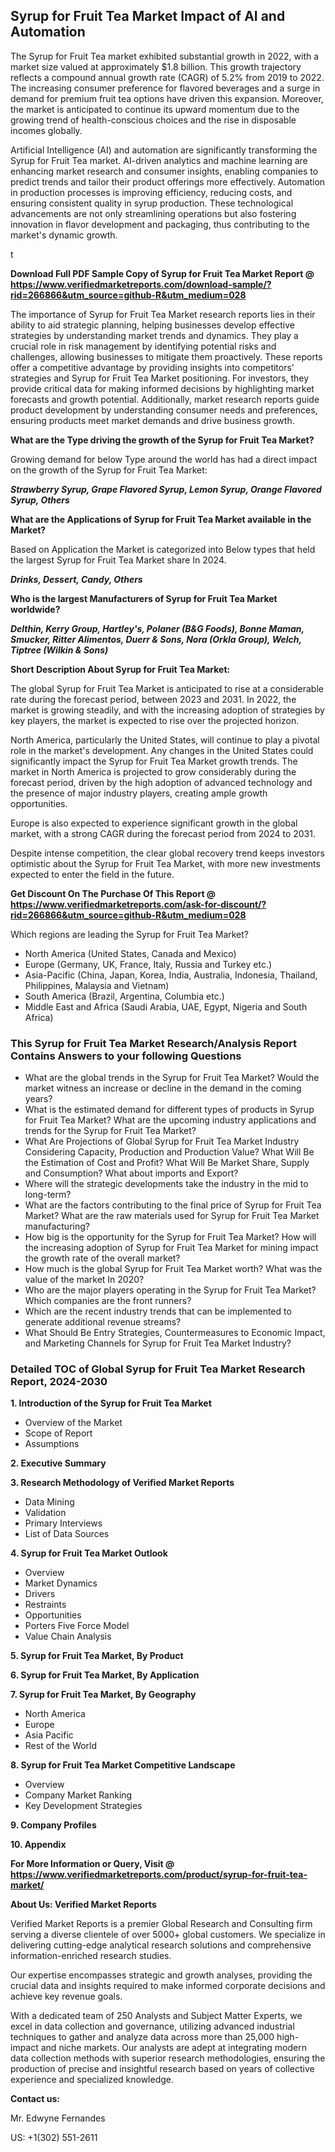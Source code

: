 <h2>Syrup for Fruit Tea Market Impact of AI and Automation</h2><p>The Syrup for Fruit Tea market exhibited substantial growth in 2022, with a market size valued at approximately $1.8 billion. This growth trajectory reflects a compound annual growth rate (CAGR) of 5.2% from 2019 to 2022. The increasing consumer preference for flavored beverages and a surge in demand for premium fruit tea options have driven this expansion. Moreover, the market is anticipated to continue its upward momentum due to the growing trend of health-conscious choices and the rise in disposable incomes globally.</p><p>Artificial Intelligence (AI) and automation are significantly transforming the Syrup for Fruit Tea market. AI-driven analytics and machine learning are enhancing market research and consumer insights, enabling companies to predict trends and tailor their product offerings more effectively. Automation in production processes is improving efficiency, reducing costs, and ensuring consistent quality in syrup production. These technological advancements are not only streamlining operations but also fostering innovation in flavor development and packaging, thus contributing to the market's dynamic growth.</p>t</p><p id="" class=""><strong>Download Full PDF Sample Copy of Syrup for Fruit Tea Market Report @ <a href="https://www.verifiedmarketreports.com/download-sample/?rid=266866&utm_source=github-R&utm_medium=028" target="_blank">https://www.verifiedmarketreports.com/download-sample/?rid=266866&utm_source=github-R&utm_medium=028</a></strong></p><p>The importance of&nbsp;Syrup for Fruit Tea Market research reports lies in their ability to aid strategic planning, helping businesses develop effective strategies by understanding market trends and dynamics. They play a crucial role in risk management by identifying potential risks and challenges, allowing businesses to mitigate them proactively. These reports offer a competitive advantage by providing insights into competitors' strategies and Syrup for Fruit Tea Market positioning. For investors, they provide critical data for making informed decisions by highlighting market forecasts and growth potential. Additionally, market research reports guide product development by understanding consumer needs and preferences, ensuring products meet market demands and drive business growth.</p><p><strong>What are the&nbsp;Type driving the growth of the Syrup for Fruit Tea Market?</strong></p><p id="" class="">Growing demand for below Type around the world has had a direct impact on the growth of the Syrup for Fruit Tea Market:</p><em><strong>Strawberry Syrup, Grape Flavored Syrup, Lemon Syrup, Orange Flavored Syrup, Others</strong></em></p><strong>What are the&nbsp;Applications&nbsp;of Syrup for Fruit Tea Market available in the Market?</strong></p><p id="" class="">Based on Application the Market is categorized into Below types that held the largest Syrup for Fruit Tea Market share In 2024.</p><em><strong>Drinks, Dessert, Candy, Others</strong></em></p><strong>Who is the largest Manufacturers of Syrup for Fruit Tea Market worldwide?</strong></p><p><em><strong>Delthin, Kerry Group, Hartley's, Polaner (B&G Foods), Bonne Maman, Smucker, Ritter Alimentos, Duerr & Sons, Nora (Orkla Group), Welch, Tiptree (Wilkin & Sons)</strong></em></p><p id="" class=""><strong>Short Description About Syrup for Fruit Tea Market:</strong></p><p>The global Syrup for Fruit Tea Market is anticipated to rise at a considerable rate during the forecast period, between 2023 and 2031. In 2022, the market is growing steadily, and with the increasing adoption of strategies by key players, the market is expected to rise over the projected horizon.</p><p>North America, particularly the United States, will continue to play a pivotal role in the market's development. Any changes in the United States could significantly impact the Syrup for Fruit Tea Market growth trends. The market in North America is projected to grow considerably during the forecast period, driven by the high adoption of advanced technology and the presence of major industry players, creating ample growth opportunities.</p><p>Europe is also expected to experience significant growth in the global market, with a strong CAGR during the forecast period from 2024 to 2031.</p><p>Despite intense competition, the clear global recovery trend keeps investors optimistic about the Syrup for Fruit Tea Market, with more new investments expected to enter the field in the future.</p><p id="" class=""><strong>Get Discount On The Purchase Of This Report @ <a href="https://www.verifiedmarketreports.com/ask-for-discount/?rid=266866&utm_source=github-R&utm_medium=028" target="_blank">https://www.verifiedmarketreports.com/ask-for-discount/?rid=266866&utm_source=github-R&utm_medium=028</a></strong></p>Which regions are leading the Syrup for Fruit Tea Market?</p><ul><li>North America (United States, Canada and Mexico)</li><li>Europe (Germany, UK, France, Italy, Russia and Turkey etc.)</li><li>Asia-Pacific (China, Japan, Korea, India, Australia, Indonesia, Thailand, Philippines, Malaysia and Vietnam)</li><li>South America (Brazil, Argentina, Columbia etc.)</li><li>Middle East and Africa (Saudi Arabia, UAE, Egypt, Nigeria and South Africa)</li></ul><h3 id="" class="">This Syrup for Fruit Tea Market Research/Analysis Report Contains Answers to your following Questions</h3><ul><li>What are the global trends in the Syrup for Fruit Tea Market? Would the market witness an increase or decline in the demand in the coming years?</li><li>What is the estimated demand for different types of products in Syrup for Fruit Tea Market? What are the upcoming industry applications and trends for the Syrup for Fruit Tea Market?</li><li>What Are Projections of Global Syrup for Fruit Tea Market Industry Considering Capacity, Production and Production Value? What Will Be the Estimation of Cost and Profit? What Will Be Market Share, Supply and Consumption? What about imports and Export?</li><li>Where will the strategic developments take the industry in the mid to long-term?</li><li>What are the factors contributing to the final price of Syrup for Fruit Tea Market? What are the raw materials used for Syrup for Fruit Tea Market manufacturing?</li><li>How big is the opportunity for the Syrup for Fruit Tea Market? How will the increasing adoption of Syrup for Fruit Tea Market for mining impact the growth rate of the overall market?</li><li>How much is the global Syrup for Fruit Tea Market worth? What was the value of the market In 2020?</li><li>Who are the major players operating in the Syrup for Fruit Tea Market? Which companies are the front runners?</li><li>Which are the recent industry trends that can be implemented to generate additional revenue streams?</li><li>What Should Be Entry Strategies, Countermeasures to Economic Impact, and Marketing Channels for Syrup for Fruit Tea Market Industry?</li></ul><h3 id="" class="">Detailed TOC of Global Syrup for Fruit Tea Market Research Report, 2024-2030</h3><p id="" class=""><strong>1. Introduction of the Syrup for Fruit Tea Market</strong></p><ul><li>Overview of the Market</li><li>Scope of Report</li><li>Assumptions</li></ul><p id="" class=""><strong>2. Executive Summary</strong></p><p id="" class=""><strong>3. Research Methodology of Verified Market Reports</strong></p><ul><li>Data Mining</li><li>Validation</li><li>Primary Interviews</li><li>List of Data Sources</li></ul><p id="" class=""><strong>4. Syrup for Fruit Tea Market Outlook</strong></p><ul><li>Overview</li><li>Market Dynamics</li><li>Drivers</li><li>Restraints</li><li>Opportunities</li><li>Porters Five Force Model</li><li>Value Chain Analysis</li></ul><p id="" class=""><strong>5. Syrup for Fruit Tea Market, By Product</strong></p><p id="" class=""><strong>6. Syrup for Fruit Tea Market, By Application</strong></p><p id="" class=""><strong>7. Syrup for Fruit Tea Market, By Geography</strong></p><ul><li>North America</li><li>Europe</li><li>Asia Pacific</li><li>Rest of the World</li></ul><p id="" class=""><strong>8. Syrup for Fruit Tea Market Competitive Landscape</strong></p><ul><li>Overview</li><li>Company Market Ranking</li><li>Key Development Strategies</li></ul><p id="" class=""><strong>9. Company Profiles</strong></p><p id="" class=""><strong>10. Appendix</strong></p><p id="" class=""><strong>For More Information or Query, Visit @ <a href="https://www.verifiedmarketreports.com/product/syrup-for-fruit-tea-market/" target="_blank">https://www.verifiedmarketreports.com/product/syrup-for-fruit-tea-market/</a></strong></p><p id="" class=""><strong>About Us: Verified Market Reports</strong></p><p id="" class="">Verified Market Reports is a premier Global Research and Consulting firm serving a diverse clientele of over 5000+ global customers. We specialize in delivering cutting-edge analytical research solutions and comprehensive information-enriched research studies.</p><p id="" class="">Our expertise encompasses strategic and growth analyses, providing the crucial data and insights required to make informed corporate decisions and achieve key revenue goals.</p><p id="" class="">With a dedicated team of 250 Analysts and Subject Matter Experts, we excel in data collection and governance, utilizing advanced industrial techniques to gather and analyze data across more than 25,000 high-impact and niche markets. Our analysts are adept at integrating modern data collection methods with superior research methodologies, ensuring the production of precise and insightful research based on years of collective experience and specialized knowledge.</p><p id="" class=""><strong>Contact us:</strong></p><p id="" class="">Mr. Edwyne Fernandes</p><p id="" class="">US: +1(302) 551-2611</p>
